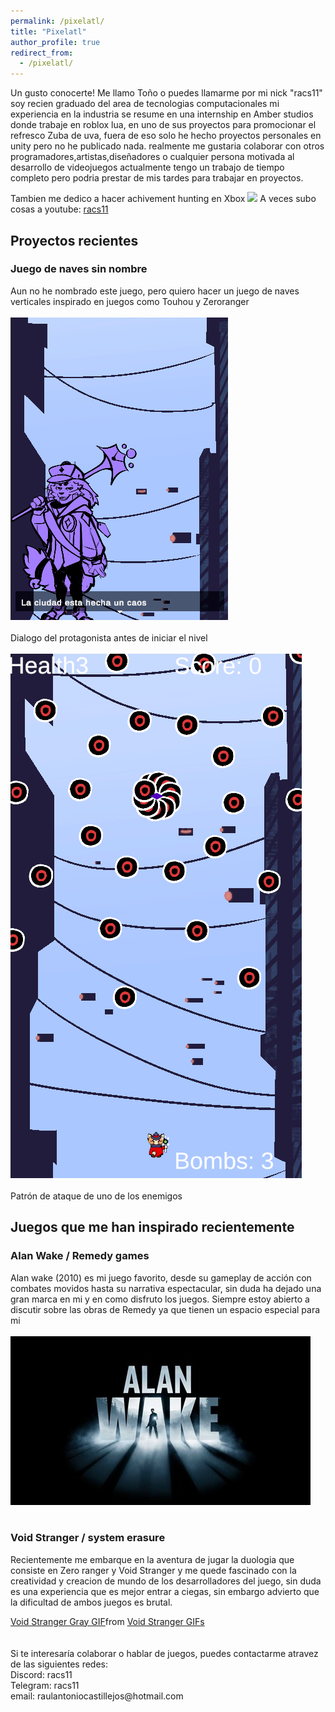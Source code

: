 ```yaml
---
permalink: /pixelatl/
title: "Pixelatl"
author_profile: true
redirect_from: 
  - /pixelatl/
---
```

Un gusto conocerte! Me llamo Toño o puedes llamarme por mi nick "racs11" soy recien graduado del area de tecnologias computacionales
mi experiencia en la industria se resume en una internship en Amber studios donde trabaje en roblox lua, en uno de sus proyectos para promocionar el refresco Zuba de uva, fuera de eso solo he hecho proyectos personales en unity pero no he publicado nada. 
realmente me gustaria colaborar con otros programadores,artistas,diseñadores o cualquier persona motivada al desarrollo de videojuegos
actualmente tengo un trabajo de tiempo completo pero podria prestar de mis tardes para trabajar en proyectos.

Tambien me dedico a hacer achivement hunting en Xbox
<a href="https://www.trueachievements.com/gamer/raultono+10"><img src="https://www.trueachievements.com/gamercards/raultono+10.png"/></a>
A veces subo cosas a youtube: 
<a href="https://www.youtube.com/@racs1167">racs11</a>
## Proyectos recientes
### Juego de naves sin nombre 
Aun no he nombrado este juego, pero quiero hacer un juego de naves verticales inspirado en juegos como Touhou y Zeroranger
<br>
<br>
<img src='/images/game1.png'>
<br>
<br>
Dialogo del protagonista antes de iniciar el nivel
<br>
<br>
<img src='/images/game2.png'>
<br>
<br>
Patrón de ataque de uno de los enemigos

## Juegos que me han inspirado recientemente
### Alan Wake / Remedy games
Alan wake (2010) es mi juego favorito, desde su gameplay de acción con combates movidos hasta su narrativa espectacular, sin duda ha dejado una gran marca en mi y en como disfruto los juegos. Siempre estoy abierto a discutir sobre las obras de Remedy ya que tienen un espacio especial para mi
<br>
<br>
<img src='/images/AlanWake.jpg'>
<br>
<br>
### Void Stranger / system erasure
Recientemente me embarque en la aventura de jugar la duologia que consiste en Zero ranger y Void Stranger y me quede fascinado con la creatividad y creacion de mundo de los desarrolladores del juego, sin duda es una experiencia que es mejor entrar a ciegas, sin embargo advierto que la dificultad de ambos juegos es brutal.
<div class="tenor-gif-embed" data-postid="12700916161840167606" data-share-method="host" data-aspect-ratio="1.76596" data-width="100%"><a href="https://tenor.com/view/void-stranger-gray-voidstranger-zeroranger-void-gif-12700916161840167606">Void Stranger Gray GIF</a>from <a href="https://tenor.com/search/void+stranger-gifs">Void Stranger GIFs</a></div> <script type="text/javascript" async src="https://tenor.com/embed.js"></script>
<br>
<br>
Si te interesaría colaborar o hablar de juegos, puedes contactarme atravez de las siguientes redes:
<br>
Discord: racs11
<br>
Telegram: racs11 
<br>
email: raulantoniocastillejos@hotmail.com